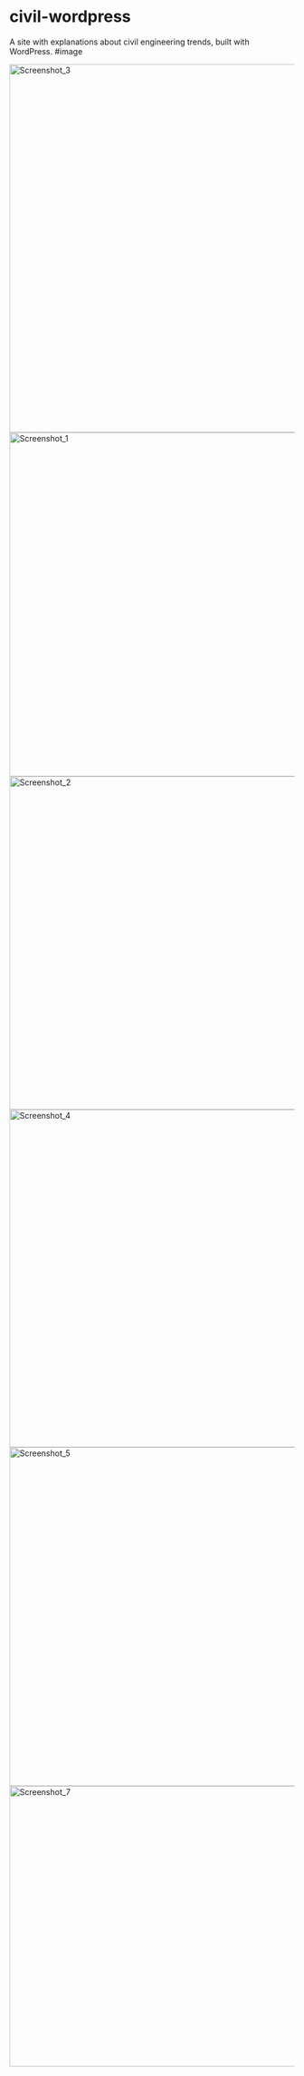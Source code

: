 # civil-wordpress
A site with explanations about civil engineering trends,
built with WordPress.
#image

<img width="1363" height="650" alt="Screenshot_3" src="https://github.com/user-attachments/assets/682be6a2-ab68-4eb2-b2b9-c14a52439442" />

<img width="1334" height="607" alt="Screenshot_1" src="https://github.com/user-attachments/assets/dfb7d02e-7879-41b2-95bb-3d54541a46a4" />

<img width="1264" height="588" alt="Screenshot_2" src="https://github.com/user-attachments/assets/c11c8816-81f4-4089-a60f-a396a1c26869" />

<img width="1341" height="596" alt="Screenshot_4" src="https://github.com/user-attachments/assets/762d8f41-a85f-42e4-87f9-d4c4f2fd89e6" />

<img width="1361" height="598" alt="Screenshot_5" src="https://github.com/user-attachments/assets/91804893-5c20-4056-b932-9e2786306941" />

<img width="1327" height="495" alt="Screenshot_7" src="https://github.com/user-attachments/assets/6af5fffd-632b-469b-bc46-b735fc1f096e" />






